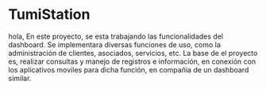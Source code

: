 # TumiStation
hola,
En este proyecto, se esta trabajando las funcionalidades del dashboard. Se implementara diversas funciones de uso, como la administración de clientes, asociados, servicios, etc. 
La base de el proyecto es, realizar consultas y manejo de registros e información, en conexión con los aplicativos moviles para dicha función, en compañia de un dashboard similar. 
